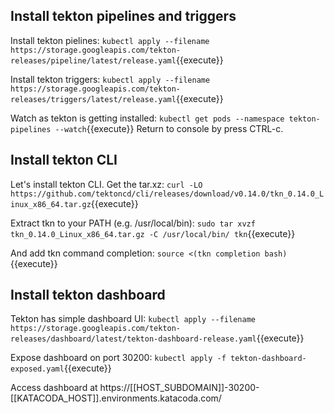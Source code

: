 ## Install tekton pipelines and triggers
Install tekton pielines:
`kubectl apply --filename https://storage.googleapis.com/tekton-releases/pipeline/latest/release.yaml`{{execute}}

Install tekton triggers:
`kubectl apply --filename https://storage.googleapis.com/tekton-releases/triggers/latest/release.yaml`{{execute}}

Watch as tekton is getting installed:
`kubectl get pods --namespace tekton-pipelines --watch`{{execute}}
Return to console by press CTRL-c.

## Install tekton CLI
Let's install tekton CLI. Get the tar.xz:
`curl -LO https://github.com/tektoncd/cli/releases/download/v0.14.0/tkn_0.14.0_Linux_x86_64.tar.gz`{{execute}}

Extract tkn to your PATH (e.g. /usr/local/bin):
`sudo tar xvzf tkn_0.14.0_Linux_x86_64.tar.gz -C /usr/local/bin/ tkn`{{execute}}

And add tkn command completion:
`source <(tkn completion bash)`{{execute}}

## Install tekton dashboard
Tekton has simple dashboard UI:
`kubectl apply --filename https://storage.googleapis.com/tekton-releases/dashboard/latest/tekton-dashboard-release.yaml`{{execute}}

Expose dashboard on port 30200:
`kubectl apply -f tekton-dashboard-exposed.yaml`{{execute}}

Access dashboard at https://[[HOST_SUBDOMAIN]]-30200-[[KATACODA_HOST]].environments.katacoda.com/